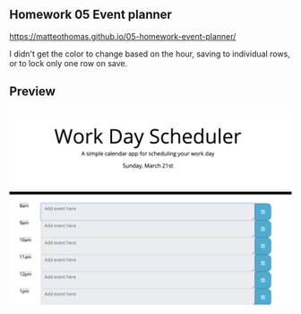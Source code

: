 ## Homework 05 Event planner

https://matteothomas.github.io/05-homework-event-planner/

I didn't get the color to change based on the hour, saving to individual rows, or to lock only one row on save.

## Preview
![preview](/assets/img/05-homework-preview.png)
